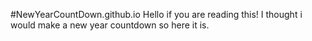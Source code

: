 #NewYearCountDown.github.io
Hello if you are reading this!
I thought i would make a new year countdown so here it is.
